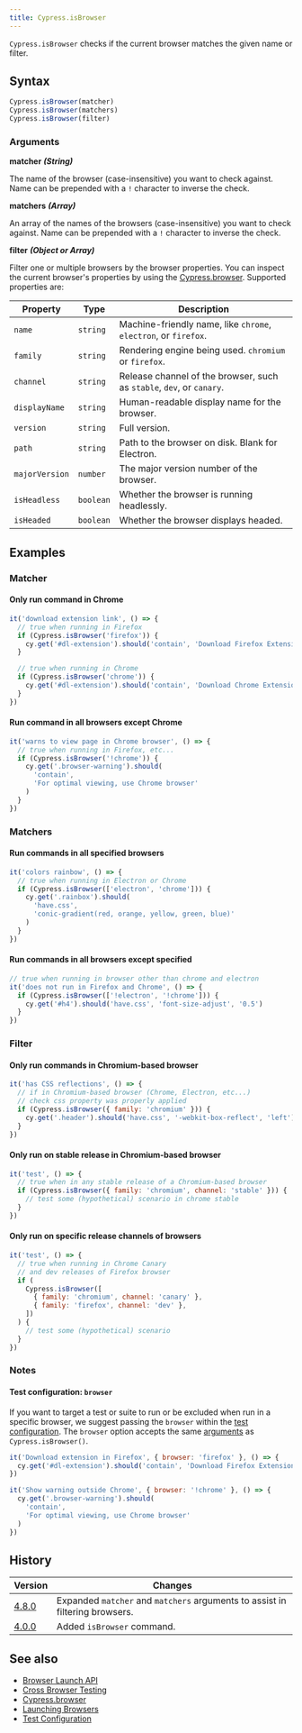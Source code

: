 ```yaml
---
title: Cypress.isBrowser
---
```


`Cypress.isBrowser` checks if the current browser matches the given name or
filter.

## Syntax

```javascript
Cypress.isBrowser(matcher)
Cypress.isBrowser(matchers)
Cypress.isBrowser(filter)
```

### Arguments

**<Icon name="angle-right"></Icon> matcher** **_(String)_**

The name of the browser (case-insensitive) you want to check against. Name can
be prepended with a `!` character to inverse the check.

**<Icon name="angle-right"></Icon> matchers** **_(Array)_**

An array of the names of the browsers (case-insensitive) you want to check
against. Name can be prepended with a `!` character to inverse the check.

**<Icon name="angle-right"></Icon> filter** **_(Object or Array)_**

Filter one or multiple browsers by the browser properties. You can inspect the
current browser's properties by using the
[Cypress.browser](/api/cypress-api/browser). Supported properties are:

| Property       | Type      | Description                                                           |
| -------------- | --------- | --------------------------------------------------------------------- |
| `name`         | `string`  | Machine-friendly name, like `chrome`, `electron`, or `firefox`.       |
| `family`       | `string`  | Rendering engine being used. `chromium` or `firefox`.                 |
| `channel`      | `string`  | Release channel of the browser, such as `stable`, `dev`, or `canary`. |
| `displayName`  | `string`  | Human-readable display name for the browser.                          |
| `version`      | `string`  | Full version.                                                         |
| `path`         | `string`  | Path to the browser on disk. Blank for Electron.                      |
| `majorVersion` | `number`  | The major version number of the browser.                              |
| `isHeadless`   | `boolean` | Whether the browser is running headlessly.                            |
| `isHeaded`     | `boolean` | Whether the browser displays headed.                                  |

## Examples

### Matcher

#### Only run command in Chrome

```javascript
it('download extension link', () => {
  // true when running in Firefox
  if (Cypress.isBrowser('firefox')) {
    cy.get('#dl-extension').should('contain', 'Download Firefox Extension')
  }

  // true when running in Chrome
  if (Cypress.isBrowser('chrome')) {
    cy.get('#dl-extension').should('contain', 'Download Chrome Extension')
  }
})
```

#### Run command in all browsers except Chrome

```javascript
it('warns to view page in Chrome browser', () => {
  // true when running in Firefox, etc...
  if (Cypress.isBrowser('!chrome')) {
    cy.get('.browser-warning').should(
      'contain',
      'For optimal viewing, use Chrome browser'
    )
  }
})
```

### Matchers

#### Run commands in all specified browsers

<!-- cspell:ignore rainbox -->

```javascript
it('colors rainbow', () => {
  // true when running in Electron or Chrome
  if (Cypress.isBrowser(['electron', 'chrome'])) {
    cy.get('.rainbox').should(
      'have.css',
      'conic-gradient(red, orange, yellow, green, blue)'
    )
  }
})
```

#### Run commands in all browsers except specified

```javascript
// true when running in browser other than chrome and electron
it('does not run in Firefox and Chrome', () => {
  if (Cypress.isBrowser(['!electron', '!chrome'])) {
    cy.get('#h4').should('have.css', 'font-size-adjust', '0.5')
  }
})
```

### Filter

#### Only run commands in Chromium-based browser

```javascript
it('has CSS reflections', () => {
  // if in Chromium-based browser (Chrome, Electron, etc...)
  // check css property was properly applied
  if (Cypress.isBrowser({ family: 'chromium' })) {
    cy.get('.header').should('have.css', '-webkit-box-reflect', 'left')
  }
})
```

#### Only run on stable release in Chromium-based browser

```javascript
it('test', () => {
  // true when in any stable release of a Chromium-based browser
  if (Cypress.isBrowser({ family: 'chromium', channel: 'stable' })) {
    // test some (hypothetical) scenario in chrome stable
  }
})
```

#### Only run on specific release channels of browsers

```javascript
it('test', () => {
  // true when running in Chrome Canary
  // and dev releases of Firefox browser
  if (
    Cypress.isBrowser([
      { family: 'chromium', channel: 'canary' },
      { family: 'firefox', channel: 'dev' },
    ])
  ) {
    // test some (hypothetical) scenario
  }
})
```

### Notes

#### Test configuration: `browser`

If you want to target a test or suite to run or be excluded when run in a
specific browser, we suggest passing the `browser` within the
[test configuration](/guides/references/configuration#Test-Configuration). The
`browser` option accepts the same [arguments](#Arguments) as
`Cypress.isBrowser()`.

```js
it('Download extension in Firefox', { browser: 'firefox' }, () => {
  cy.get('#dl-extension').should('contain', 'Download Firefox Extension')
})
```

```js
it('Show warning outside Chrome', { browser: '!chrome' }, () => {
  cy.get('.browser-warning').should(
    'contain',
    'For optimal viewing, use Chrome browser'
  )
})
```

## History

| Version                                     | Changes                                                                      |
| ------------------------------------------- | ---------------------------------------------------------------------------- |
| [4.8.0](/guides/references/changelog#4-8-0) | Expanded `matcher` and `matchers` arguments to assist in filtering browsers. |
| [4.0.0](/guides/references/changelog#4-0-0) | Added `isBrowser` command.                                                   |

## See also

- [Browser Launch API](/api/plugins/browser-launch-api)
- [Cross Browser Testing](/guides/guides/cross-browser-testing)
- [Cypress.browser](/api/cypress-api/browser)
- [Launching Browsers](/guides/guides/launching-browsers)
- [Test Configuration](/guides/references/configuration#Test-Configuration)
